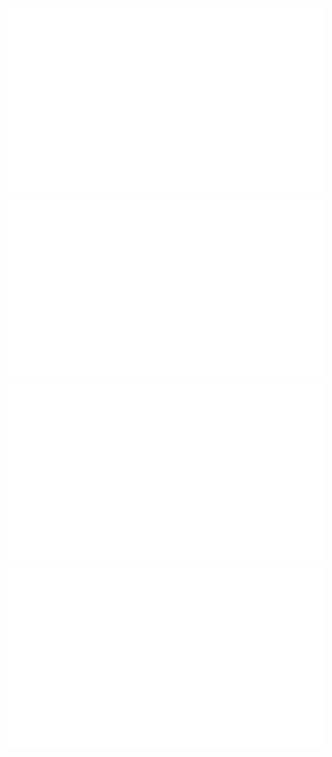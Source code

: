 <p> <a href="https://github.com/cr-vx/github-stats">  

![](https://raw.githubusercontent.com/cr-vx/github-stats/master/generated/overview.svg#gh-dark-mode-only)
![](https://raw.githubusercontent.com/cr-vx/github-stats/master/generated/languages.svg#gh-dark-mode-only)  
![](https://raw.githubusercontent.com/cr-vx/github-stats/master/generated/overview.svg#gh-light-mode-only)
![](https://raw.githubusercontent.com/cr-vx/github-stats/master/generated/languages.svg#gh-light-mode-only)
</a></p>

<!--
**Cr-vx/Cr-vx** is a ✨ _special_ ✨ repository because its `README.md` (this file) appears on your GitHub profile.

Here are some ideas to get you started:

- 🔭 I’m currently working on ...
- 🌱 I’m currently learning ...
- 👯 I’m looking to collaborate on ...
- 🤔 I’m looking for help with ...
- 💬 Ask me about ...
- 📫 How to reach me: ...
- 😄 Pronouns: ...
- ⚡ Fun fact: ...
-->
